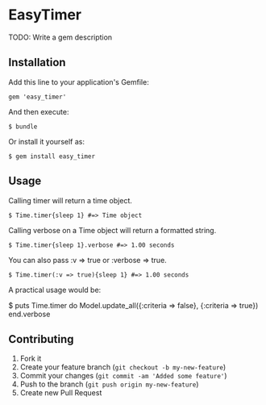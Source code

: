 # EasyTimer

TODO: Write a gem description

## Installation

Add this line to your application's Gemfile:

    gem 'easy_timer'

And then execute:

    $ bundle

Or install it yourself as:

    $ gem install easy_timer

## Usage
Calling timer will return a time object.
		
	$ Time.timer{sleep 1} #=> Time object

Calling verbose on a Time object will return a formatted string.
		
	$ Time.timer{sleep 1}.verbose #=> 1.00 seconds

You can also pass :v => true or :verbose => true.
		
	$ Time.timer(:v => true){sleep 1} #=> 1.00 seconds

A practical usage would be:

  $ puts Time.timer do
		 Model.update_all({:criteria => false}, {:criteria => true})
	  end.verbose


## Contributing

1. Fork it
2. Create your feature branch (`git checkout -b my-new-feature`)
3. Commit your changes (`git commit -am 'Added some feature'`)
4. Push to the branch (`git push origin my-new-feature`)
5. Create new Pull Request
